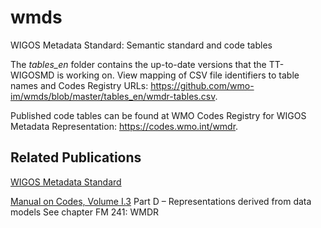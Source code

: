 # wmds
WIGOS Metadata Standard: Semantic standard and code tables

The _tables_en_ folder contains the up-to-date versions that the TT-WIGOSMD is working on.
View mapping of CSV file identifiers to table names and Codes Registry URLs: https://github.com/wmo-im/wmds/blob/master/tables_en/wmdr-tables.csv.

Published code tables can be found at WMO Codes Registry for WIGOS Metadata Representation: https://codes.wmo.int/wmdr.

## Related Publications
[WIGOS Metadata Standard](https://library.wmo.int/index.php?lvl=notice_display&id=19925#.X7J1UtNKi3I)

[Manual on Codes, Volume I.3](https://library.wmo.int/index.php?lvl=notice_display&id=19508#.X7J48NNKi3J)
  Part D – Representations derived from data models
  See chapter FM 241: WMDR

